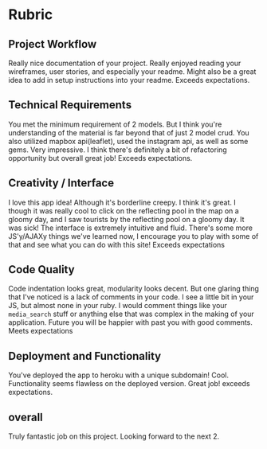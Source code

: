 # Rubric
## Project Workflow
Really nice documentation of your project. Really enjoyed reading your wireframes, user stories, and especially your readme. Might also be a great idea to add in setup instructions into your readme. Exceeds expectations.

## Technical Requirements
You met the minimum requirement of 2 models. But I think you're understanding of the material is far beyond that of just 2 model crud. You also utilized mapbox api(leaflet), used the instagram api, as well as some gems. Very impressive. I think there's definitely a bit of refactoring opportunity but overall great job! Exceeds expectations.

## Creativity / Interface
I love this app idea! Although it's borderline creepy. I think it's great. I though it was really cool to click on the reflecting pool in the map on a gloomy day, and I saw tourists by the reflecting pool on a gloomy day. It was sick! The interface is extremely intuitive and fluid. There's some more JS'y/AJAXy things we've learned now, I encourage you to play with some of that and see what you can do with this site! Exceeds expectations

## Code Quality
Code indentation looks great, modularity looks decent. But one glaring thing that I've noticed is a lack of comments in your code. I see a little bit in your JS, but almost none in your ruby. I would comment things like your `media_search` stuff or anything else that was complex in the making of your application. Future you will be happier with past you with good comments. Meets expectations

## Deployment and Functionality
You've deployed the app to heroku with a unique subdomain! Cool. Functionality seems flawless on the deployed version. Great job! exceeds expectations.

## overall
Truly fantastic job on this project. Looking forward to the next 2.
